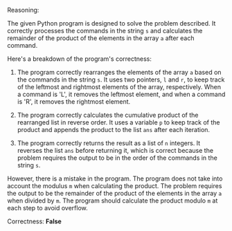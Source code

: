 Reasoning:

The given Python program is designed to solve the problem described. It correctly processes the commands in the string `s` and calculates the remainder of the product of the elements in the array `a` after each command.

Here's a breakdown of the program's correctness:

1. The program correctly rearranges the elements of the array `a` based on the commands in the string `s`. It uses two pointers, `l` and `r`, to keep track of the leftmost and rightmost elements of the array, respectively. When a command is 'L', it removes the leftmost element, and when a command is 'R', it removes the rightmost element.

2. The program correctly calculates the cumulative product of the rearranged list in reverse order. It uses a variable `p` to keep track of the product and appends the product to the list `ans` after each iteration.

3. The program correctly returns the result as a list of `n` integers. It reverses the list `ans` before returning it, which is correct because the problem requires the output to be in the order of the commands in the string `s`.

However, there is a mistake in the program. The program does not take into account the modulus `m` when calculating the product. The problem requires the output to be the remainder of the product of the elements in the array `a` when divided by `m`. The program should calculate the product modulo `m` at each step to avoid overflow.

Correctness: **False**